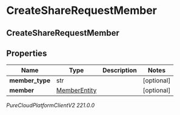 # CreateShareRequestMember

## CreateShareRequestMember

## Properties

|Name | Type | Description | Notes|
|------------ | ------------- | ------------- | -------------|
| **member_type** | str |  | [optional] |
| **member** | [MemberEntity](MemberEntity) |  | [optional] |



_PureCloudPlatformClientV2 221.0.0_
